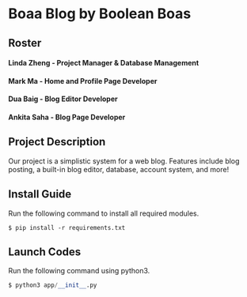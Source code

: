 # Boaa Blog by Boolean Boas

## Roster

#### Linda Zheng - Project Manager & Database Management

#### Mark Ma - Home and Profile Page Developer

#### Dua Baig - Blog Editor Developer

#### Ankita Saha - Blog Page Developer

## Project Description

Our project is a simplistic system for a web blog. Features include blog posting, a built-in blog editor, database, account system, and more!

## Install Guide

Run the following command to install all required modules.
```
$ pip install -r requirements.txt
```

## Launch Codes

Run the following command using python3.

```py
$ python3 app/__init__.py
```


